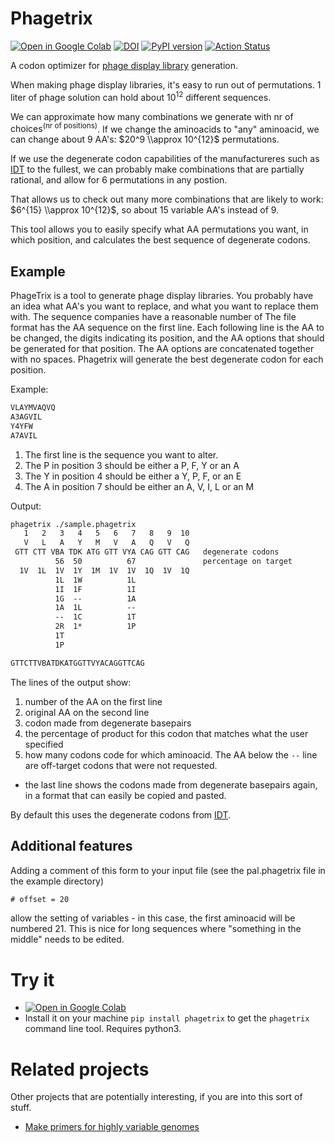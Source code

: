 # Phagetrix

[![Open in Google Colab](https://colab.research.google.com/assets/colab-badge.svg)](https://colab.research.google.com/github/retospect/phagetrix/blob/main/examples/phagetrix.ipynb)
[![DOI](https://zenodo.org/badge/DOI/10.5281/zenodo.7676572.svg)](https://doi.org/10.5281/zenodo.7676572)
[![PyPI version](https://badge.fury.io/py/phagetrix.svg)](https://badge.fury.io/py/phagetrix)
[![Action Status](https://github.com/retospect/phagetrix/actions/workflows/check.yml/badge.svg)](https://github.com/retospect/phagetrix/actions/workflows/check.yml)

A codon optimizer for
[phage display library](<https://bio.libretexts.org/Bookshelves/Biochemistry/Supplemental_Modules_(Biochemistry)/4._Biotechnology_2/4.3%3A_M13_Phage_Display_Libraries>)
generation.

When making phage display libraries, it's easy to run out of permutations. 1
liter of phage solution can hold about $10^{12}$ different sequences.

We can approximate how many combinations we generate with $\text{nr
of
choices}^\text{(nr of positions)}$. If we change the aminoacids to "any"
aminoacid, we can change about 9 AA's: $20^9 \\approx 10^{12}$ permutations.

If we use the degenerate codon capabilities of the manufactureres such as
[IDT](<https://www.idtdna.com/pages/support/faqs/what-are-the-base-degeneracy-codes-that-you-use-(eg.-r-w-k-v-s)->)
to the fullest, we can probably make combinations that are partially rational,
and allow for 6 permutations in any postion.

That allows us to check out many more combinations that are likely to work:
$6^{15} \\approx 10^{12}$, so about 15 variable AA's instead of 9.

This tool allows you to easily specify what AA permutations you want, in which
position, and calculates the best sequence of degenerate codons.

## Example

PhageTrix is a tool to generate phage display libraries. You probably have an
idea what AA's you want to replace, and what you want to replace them with. The
sequence companies have a reasonable number of The file format has the AA
sequence on the first line. Each following line is the AA to be changed, the
digits indicating its position, and the AA options that should be generated for
that position. The AA options are concatenated together with no spaces.
Phagetrix will generate the best degenerate codon for each position.

Example:

```txt
VLAYMVAQVQ
A3AGVIL
Y4YFW
A7AVIL
```

1. The first line is the sequence you want to alter.
1. The P in position 3 should be either a P, F, Y or an A
1. The Y in position 4 should be either a Y, P, F, or an E
1. The A in position 7 should be either an A, V, I, L or an M

Output:

```txt
phagetrix ./sample.phagetrix
   1   2   3   4   5   6   7   8   9  10
   V   L   A   Y   M   V   A   Q   V   Q
 GTT CTT VBA TDK ATG GTT VYA CAG GTT CAG   degenerate codons
          56  50          67               percentage on target
  1V  1L  1V  1Y  1M  1V  1V  1Q  1V  1Q
          1L  1W          1L
          1I  1F          1I
          1G  --          1A
          1A  1L          --
          --  1C          1T
          2R  1*          1P
          1T
          1P

GTTCTTVBATDKATGGTTVYACAGGTTCAG
```

The lines of the output show:

1. number of the AA on the first line
1. original AA on the second line
1. codon made from degenerate basepairs
1. the percentage of product for this codon that matches what the user specified
1. how many codons code for which aminoacid. The AA below the `--` line are
   off-target codons that were not requested.

- the last line shows the codons made from degenerate basepairs again, in a
  format that can easily be copied and pasted.

By default this uses the degenerate codons from
[IDT](<https://www.idtdna.com/pages/support/faqs/what-are-the-base-degeneracy-codes-that-you-use-(eg.-r-w-k-v-s)->).

## Additional features

Adding a comment of this form to your input file (see the pal.phagetrix file in
the example directory)

```txt
# offset = 20
```

allow the setting of variables - in this case, the first aminoacid will be
numbered 21. This is nice for long sequences where "something in the middle"
needs to be edited.

# Try it

- [![Open in Google Colab](https://colab.research.google.com/assets/colab-badge.svg)](https://colab.research.google.com/github/retospect/phagetrix/blob/main/examples/phagetrix.ipynb)
- Install it on your machine `pip install phagetrix` to get the `phagetrix`
  command line tool. Requires python3.

# Related projects

Other projects that are potentially interesting, if you are into this sort of
stuff.

- [Make primers for highly variable genomes](https://github.com/jonas-fuchs/varVAMP)
